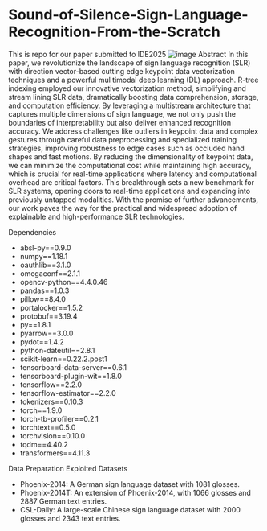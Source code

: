# Sound-of-Silence-Sign-Language-Recognition-From-the-Scratch
This is repo for our paper submitted to IDE2025
![image](https://github.com/user-attachments/assets/d7f9e6bc-138a-4e15-9f65-9ff8e7d995d4)
 Abstract
 In this paper, we revolutionize the landscape of sign
 language recognition (SLR) with direction vector-based cutting
edge keypoint data vectorization techniques and a powerful mul
timodal deep learning (DL) approach. R-tree indexing employed
 our innovative vectorization method, simplifying and stream
lining SLR data, dramatically boosting data comprehension,
 storage, and computation efficiency. By leveraging a multistream
 architecture that captures multiple dimensions of sign language,
 we not only push the boundaries of interpretability but also
 deliver enhanced recognition accuracy. We address challenges
 like outliers in keypoint data and complex gestures through
 careful data preprocessing and specialized training strategies,
 improving robustness to edge cases such as occluded hand shapes
 and fast motions. By reducing the dimensionality of keypoint
 data, we can minimize the computational cost while maintaining
 high accuracy, which is crucial for real-time applications where
 latency and computational overhead are critical factors. This
 breakthrough sets a new benchmark for SLR systems, opening
 doors to real-time applications and expanding into previously
 untapped modalities. With the promise of further advancements,
 our work paves the way for the practical and widespread
 adoption of explainable and high-performance SLR technologies.

Dependencies
- absl-py==0.9.0
- numpy==1.18.1
- oauthlib==3.1.0
- omegaconf==2.1.1
- opencv-python==4.4.0.46
- pandas==1.0.3
- pillow==8.4.0
- portalocker==1.5.2
- protobuf==3.19.4
- py==1.8.1
- pyarrow==3.0.0
- pydot==1.4.2
- python-dateutil==2.8.1
- scikit-learn==0.22.2.post1
- tensorboard-data-server==0.6.1
- tensorboard-plugin-wit==1.8.0
- tensorflow==2.2.0
- tensorflow-estimator==2.2.0
- tokenizers==0.10.3
- torch==1.9.0
- torch-tb-profiler==0.2.1
- torchtext==0.5.0
- torchvision==0.10.0
- tqdm==4.40.2
- transformers==4.11.3

Data Preparation
   Exploited Datasets
- Phoenix-2014: A German sign language dataset with 1081 glosses.
- Phoenix-2014T: An extension of Phoenix-2014, with 1066 glosses and 2887 German text entries.
- CSL-Daily: A large-scale Chinese sign language dataset with 2000 glosses and 2343 text entries.
